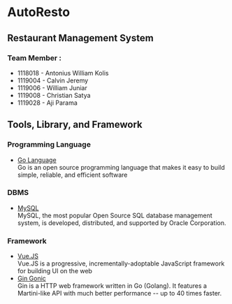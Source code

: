 # AutoResto

## Restaurant Management System

### Team Member :

- 1118018 - Antonius William Kolis
- 1119004 - Calvin Jeremy
- 1119006 - William Juniar
- 1119008 - Christian Satya
- 1119028 - Aji Parama

## Tools, Library, and Framework

### Programming Language

- [Go Language](https://golang.org/)
  <br>
  Go is an open source programming language that makes it easy to build simple, reliable, and efficient software

### DBMS

- [MySQL](https://www.mysql.com/)
  <br>
  MySQL, the most popular Open Source SQL database management system, is developed, distributed, and supported by Oracle Corporation.

### Framework

- [Vue.JS](https://vuejs.org/)
  <br>
  Vue.JS is a progressive, incrementally-adoptable JavaScript framework for building UI on the web
- [Gin Gonic](https://github.com/gin-gonic)
  <br>
  Gin is a HTTP web framework written in Go (Golang). It features a Martini-like API with much better performance -- up to 40 times faster.
